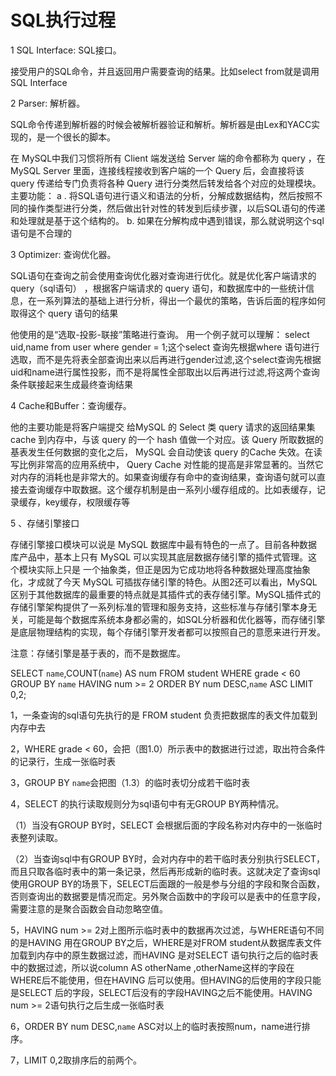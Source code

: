 # SQL执行过程

1 SQL Interface: SQL接口。

接受用户的SQL命令，并且返回用户需要查询的结果。比如select from就是调用SQL Interface

2 Parser: 解析器。

SQL命令传递到解析器的时候会被解析器验证和解析。解析器是由Lex和YACC实现的，是一个很长的脚本。

在 MySQL中我们习惯将所有 Client 端发送给 Server 端的命令都称为 query ，在 MySQL Server 里面，连接线程接收到客户端的一个 Query 后，会直接将该 query 传递给专门负责将各种 Query 进行分类然后转发给各个对应的处理模块。
主要功能：
a . 将SQL语句进行语义和语法的分析，分解成数据结构，然后按照不同的操作类型进行分类，然后做出针对性的转发到后续步骤，以后SQL语句的传递和处理就是基于这个结构的。
b.  如果在分解构成中遇到错误，那么就说明这个sql语句是不合理的

3 Optimizer: 查询优化器。

SQL语句在查询之前会使用查询优化器对查询进行优化。就是优化客户端请求的 query（sql语句） ，根据客户端请求的 query 语句，和数据库中的一些统计信息，在一系列算法的基础上进行分析，得出一个最优的策略，告诉后面的程序如何取得这个 query 语句的结果

他使用的是“选取-投影-联接”策略进行查询。
用一个例子就可以理解： select uid,name from user where gender = 1;这个select 查询先根据where 语句进行选取，而不是先将表全部查询出来以后再进行gender过滤,这个select查询先根据uid和name进行属性投影，而不是将属性全部取出以后再进行过滤,将这两个查询条件联接起来生成最终查询结果

4 Cache和Buffer：查询缓存。

他的主要功能是将客户端提交 给MySQL 的 Select 类 query 请求的返回结果集 cache 到内存中，与该 query 的一个 hash 值做一个对应。该 Query 所取数据的基表发生任何数据的变化之后， MySQL 会自动使该 query 的Cache 失效。在读写比例非常高的应用系统中， Query Cache 对性能的提高是非常显著的。当然它对内存的消耗也是非常大的。如果查询缓存有命中的查询结果，查询语句就可以直接去查询缓存中取数据。这个缓存机制是由一系列小缓存组成的。比如表缓存，记录缓存，key缓存，权限缓存等

5 、存储引擎接口

存储引擎接口模块可以说是 MySQL 数据库中最有特色的一点了。目前各种数据库产品中，基本上只有 MySQL 可以实现其底层数据存储引擎的插件式管理。这个模块实际上只是 一个抽象类，但正是因为它成功地将各种数据处理高度抽象化，才成就了今天 MySQL 可插拔存储引擎的特色。从图2还可以看出，MySQL区别于其他数据库的最重要的特点就是其插件式的表存储引擎。MySQL插件式的存储引擎架构提供了一系列标准的管理和服务支持，这些标准与存储引擎本身无关，可能是每个数据库系统本身都必需的，如SQL分析器和优化器等，而存储引擎是底层物理结构的实现，每个存储引擎开发者都可以按照自己的意愿来进行开发。

注意：存储引擎是基于表的，而不是数据库。

SELECT `name`,COUNT(`name`) AS num FROM student WHERE grade < 60 GROUP BY `name` HAVING num >= 2 ORDER BY num DESC,`name` ASC LIMIT 0,2;

1，一条查询的sql语句先执行的是 FROM student 负责把数据库的表文件加载到内存中去

2，WHERE grade < 60，会把（图1.0）所示表中的数据进行过滤，取出符合条件的记录行，生成一张临时表

3，GROUP BY `name`会把图（1.3）的临时表切分成若干临时表

4，SELECT 的执行读取规则分为sql语句中有无GROUP BY两种情况。

（1）当没有GROUP BY时，SELECT 会根据后面的字段名称对内存中的一张临时表整列读取。

（2）当查询sql中有GROUP BY时，会对内存中的若干临时表分别执行SELECT，而且只取各临时表中的第一条记录，然后再形成新的临时表。这就决定了查询sql使用GROUP BY的场景下，SELECT后面跟的一般是参与分组的字段和聚合函数，否则查询出的数据要是情况而定。另外聚合函数中的字段可以是表中的任意字段，需要注意的是聚合函数会自动忽略空值。

5，HAVING num >= 2对上图所示临时表中的数据再次过滤，与WHERE语句不同的是HAVING 用在GROUP BY之后，WHERE是对FROM student从数据库表文件加载到内存中的原生数据过滤，而HAVING 是对SELECT 语句执行之后的临时表中的数据过滤，所以说column AS otherName ,otherName这样的字段在WHERE后不能使用，但在HAVING 后可以使用。但HAVING的后使用的字段只能是SELECT 后的字段，SELECT后没有的字段HAVING之后不能使用。HAVING num >= 2语句执行之后生成一张临时表

6，ORDER BY num DESC,`name` ASC对以上的临时表按照num，name进行排序。

7，LIMIT 0,2取排序后的前两个。
